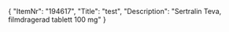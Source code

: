 {
  "ItemNr": "194617",
  "Title": "test",
  "Description": "Sertralin Teva, filmdragerad tablett 100 mg"
}